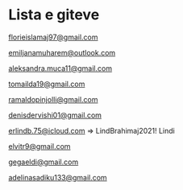 # Lista e giteve

florieislamaj97@gmail.com

emiljanamuharem@outlook.com

aleksandra.muca11@gmail.com

tomailda19@gmail.com

ramaldopinjolli@gmail.com

denisdervishi01@gmail.com

erlindb.75@icloud.com => LindBrahimaj2021! Lindi

elvitr9@gmail.com

gegaeldi@gmail.com

adelinasadiku133@gmail.com
